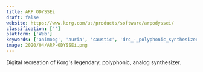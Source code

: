 ```yaml
---
title: ARP ODYSSEi
draft: false 
website: https://www.korg.com/us/products/software/arpodyssei/
classification: ['']
platform: ['Web']
keywords: ['animoog', 'auria', 'caustic', 'drc_-_polyphonic_synthesizer', 'korg_gadget', 'korg_ims-20', 'korg_iwavestation', 'poison-202', 'pure_data', 'sunvox', 'supercollider', 'vuo']
image: 2020/04/ARP-ODYSSEi.png
---
```

Digital recreation of Korg's legendary, polyphonic, analog synthesizer.